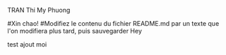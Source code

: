 TRAN Thi My Phuong

#Xin chao!
#Modifiez le contenu du fichier README.md par un texte que l'on modifiera plus tard, puis sauvegarder
Hey

test ajout moi
